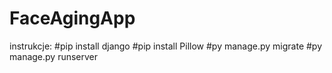 # FaceAgingApp

instrukcje:
#pip install django
#pip install Pillow
#py manage.py migrate
#py manage.py runserver
